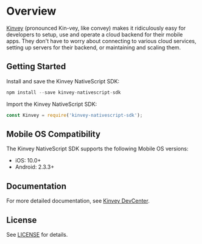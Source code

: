 # Overview

[Kinvey](http://www.kinvey.com) (pronounced Kin-vey, like convey) makes it ridiculously easy for developers to setup, use and operate a cloud backend for their mobile apps. They don't have to worry about connecting to various cloud services, setting up servers for their backend, or maintaining and scaling them.

## Getting Started

Install and save the Kinvey NativeScript SDK:

```javascript
npm install --save kinvey-nativescript-sdk
```

Import the Kinvey NativeScript SDK:

```javascript
const Kinvey = require('kinvey-nativescript-sdk');
```

## Mobile OS Compatibility

The Kinvey NativeScript SDK supports the following Mobile OS versions:

- iOS: 10.0+
- Android: 2.3.3+

## Documentation

For more detailed documentation, see [Kinvey DevCenter](http://devcenter.kinvey.com/angular).

## License

See [LICENSE](LICENSE) for details.
